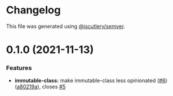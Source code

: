 # Changelog

This file was generated using [@jscutlery/semver](https://github.com/jscutlery/semver).

# 0.1.0 (2021-11-13)


### Features

* **immutable-class:** make immutable-class less opinionated ([#6](https://github.com/jafaircl/bearclaw/issues/6)) ([a80219a](https://github.com/jafaircl/bearclaw/commit/a80219ae5846b4ba485ef4d83e6efd52fe2028e7)), closes [#5](https://github.com/jafaircl/bearclaw/issues/5)
